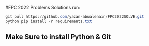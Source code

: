 #FPC 2022 Problems Solutions
run:
``` PowerShell
git pull https://github.com/yazan-abualenain/FPC2022SOLVE.git
python pip install -r requirements.txt
```
## Make Sure to install Python & Git
